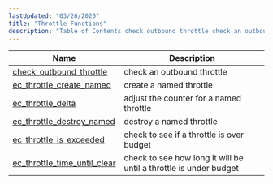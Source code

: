 ```yaml
---
lastUpdated: "03/26/2020"
title: "Throttle Functions"
description: "Table of Contents check outbound throttle check an outbound throttle ec throttle create named create a named throttle ec throttle delta adjust the counter for a named throttle ec throttle destroy named destroy a named throttle ec throttle is exceeded check to see if a throttle is over budget ec..."
---
```



| Name                                                                                                                    | Description                                                       |
|-------------------------------------------------------------------------------------------------------------------------|-------------------------------------------------------------------|
| [check_outbound_throttle](/momentum/3/3-api/apis-check-outbound-throttle)           | check an outbound throttle                                        |
| [ec_throttle_create_named](/momentum/3/3-api/apis-ec-throttle-create-named)         | create a named throttle                                           |
| [ec_throttle_delta](/momentum/3/3-api/apis-ec-throttle-delta)                       | adjust the counter for a named throttle                           |
| [ec_throttle_destroy_named](/momentum/3/3-api/apis-ec-throttle-destroy-named)       | destroy a named throttle                                          |
| [ec_throttle_is_exceeded](/momentum/3/3-api/apis-ec-throttle-is-exceeded)           | check to see if a throttle is over budget                         |
| [ec_throttle_time_until_clear](/momentum/3/3-api/apis-ec-throttle-time-until-clear) | check to see how long it will be until a throttle is under budget |
